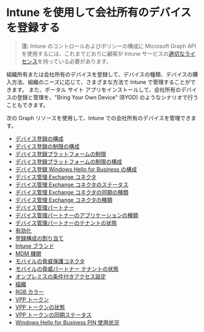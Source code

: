 # <a name="enroll-corporate-owned-devices-by-using-intune"></a>Intune を使用して会社所有のデバイスを登録する

> **注:** Intune のコントロールおよびポリシーの構成に Microsoft Graph API を使用するには、これまでどおりに顧客が Intune サービスの[適切なライセンス](https://www.microsoft.com/en-us/cloud-platform/microsoft-intune-pricing)を持っている必要があります。

組織所有または会社所有のデバイスを登録して、デバイスの種類、デバイスの購入方法、組織のニーズに応じて、さまざまな方法で Intune で管理することができます。 また、ポータル サイト アプリをインストールして、会社所有のデバイスの登録と管理を、"Bring Your Own Device" (BYOD) のようなシナリオで行うこともできます。

次の Graph リソースを使用して、Intune での会社所有のデバイスを管理できます。

- [デバイス登録の構成](intune_onboarding_deviceenrollmentconfiguration.md)
- [デバイス登録の制限の構成](intune_onboarding_deviceenrollmentlimitconfiguration.md)
- [デバイス登録プラットフォームの制限](intune_onboarding_deviceenrollmentplatformrestriction.md)
- [デバイス登録プラットフォームの制限の構成](intune_onboarding_deviceenrollmentplatformrestrictionsconfiguration.md)
- [デバイス登録 Windows Hello for Business の構成](intune_onboarding_deviceenrollmentwindowshelloforbusinessconfiguration.md)
- [デバイス管理 Exchange コネクタ](intune_onboarding_devicemanagementexchangeconnector.md)
- [デバイス管理 Exchange コネクタのステータス](intune_onboarding_devicemanagementexchangeconnectorstatus.md)
- [デバイス管理 Exchange コネクタの同期の種類](intune_onboarding_devicemanagementexchangeconnectorsynctype.md)
- [デバイス管理 Exchange コネクタの種類](intune_onboarding_devicemanagementexchangeconnectortype.md)
- [デバイス管理パートナー](intune_onboarding_devicemanagementpartner.md)
- [デバイス管理パートナーのアプリケーションの種類
](intune_onboarding_devicemanagementpartnerapptype.md)
- [デバイス管理パートナーのテナントの状態](intune_onboarding_devicemanagementpartnertenantstate.md)
- [有効化](intune_onboarding_enablement.md)
- [登録構成の割り当て](intune_onboarding_enrollmentconfigurationassignment.md)
- [Intune ブランド](intune_onboarding_intunebrand.md)
- [MDM 機関](intune_onboarding_mdmauthority.md)
- [モバイルの脅威保護コネクタ](intune_onboarding_mobilethreatdefenseconnector.md)
- [モバイルの脅威パートナー テナントの状態](intune_onboarding_mobilethreatpartnertenantstate.md)
- [オンプレミスの条件付きアクセス設定](intune_onboarding_onpremisesconditionalaccesssettings.md)
- [組織](intune_onboarding_organization.md)
- [RGB カラー](intune_onboarding_rgbcolor.md)
- [VPP トークン](intune_onboarding_vpptoken.md)
- [VPP トークンの状態](intune_onboarding_vpptokenstate.md)
- [VPP トークンの同期ステータス](intune_onboarding_vpptokensyncstatus.md)
- [Windows Hello for Business PIN 使用状況](intune_onboarding_windowshelloforbusinesspinusage.md)
